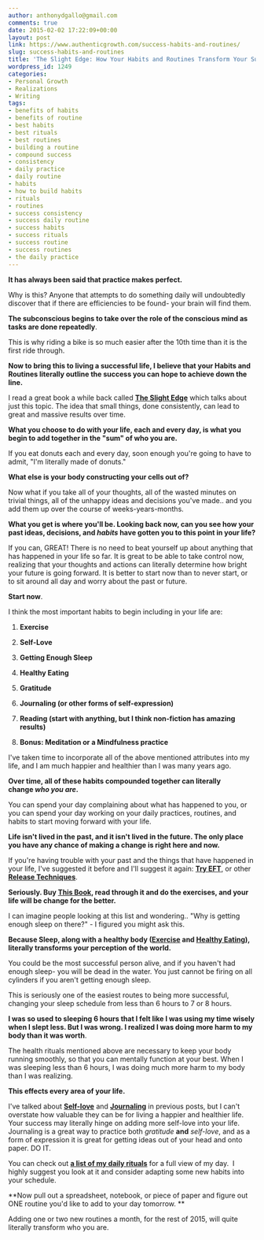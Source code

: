```yaml
---
author: anthonydgallo@gmail.com
comments: true
date: 2015-02-02 17:22:09+00:00
layout: post
link: https://www.authenticgrowth.com/success-habits-and-routines/
slug: success-habits-and-routines
title: 'The Slight Edge: How Your Habits and Routines Transform Your Success'
wordpress_id: 1249
categories:
- Personal Growth
- Realizations
- Writing
tags:
- benefits of habits
- benefits of routine
- best habits
- best rituals
- best routines
- building a routine
- compound success
- consistency
- daily practice
- daily routine
- habits
- how to build habits
- rituals
- routines
- success consistency
- success daily routine
- success habits
- success rituals
- success routine
- success routines
- the daily practice
---
```


**It has always been said that practice makes perfect.**

Why is this? Anyone that attempts to do something daily will undoubtedly discover that if there are efficiencies to be found- your brain will find them.

**The subconscious begins to take over the role of the conscious mind as tasks are done repeatedly**.

This is why riding a bike is so much easier after the 10th time than it is the first ride through.

**Now to bring this to living a successful life, I believe that your Habits and Routines literally outline the success you can hope to achieve down the line.**

I read a great book a while back called [**The Slight Edge**](http://amzn.to/1LsAXxp) which talks about just this topic. The idea that small things, done consistently, can lead to great and massive results over time.

**What you choose to do with your life, each and every day, is what you begin to add together in the "sum" of who you are.**

If you eat donuts each and every day, soon enough you're going to have to admit, "I'm literally made of donuts."

**What else is your body constructing your cells out of?**

Now what if you take all of your thoughts, all of the wasted minutes on trivial things, all of the unhappy ideas and decisions you've made.. and you add them up over the course of weeks-years-months.

**What you get is where you'll be. Looking back now, can you see how your past ideas, decisions, and _habits_ have gotten you to this point in your life?**

If you can, GREAT! There is no need to beat yourself up about anything that has happened in your life so far. It is great to be able to take control now, realizing that your thoughts and actions can literally determine how bright your future is going forward. It is better to start now than to never start, or to sit around all day and worry about the past or future.

**Start now**.
<!-- more -->

I think the most important habits to begin including in your life are:



 	
  1. **Exercise**

 	
  2. **Self-Love**

 	
  3. **Getting Enough Sleep**

 	
  4. **Healthy Eating**

 	
  5. **Gratitude**

 	
  6. **Journaling (or other forms of self-expression)**

 	
  7. **Reading (start with anything, but I think non-fiction has amazing results)**

 	
  8. **Bonus: Meditation or a Mindfulness practice**


I've taken time to incorporate all of the above mentioned attributes into my life, and I am much happier and healthier than I was many years ago.

**Over time, all of these habits compounded together can literally change _who you are_.**

You can spend your day complaining about what has happened to you, or you can spend your day working on your daily practices, routines, and habits to start moving forward with your life.

**Life isn't lived in the past, and it isn't lived in the future. The only place you have any chance of making a change is right here and now.**

If you're having trouble with your past and the things that have happened in your life, I've suggested it before and I'll suggest it again: **[Try EFT](http://www.authenticgrowth.com/tapping/)**, or other **[Release Techniques](http://www.authenticgrowth.com/letting-go-how-releasing-enriches-your-world/)**.

**Seriously. Buy [This Book](http://amzn.to/1EUVJRF), read through it and do the exercises, and your life will be change for the better.**

I can imagine people looking at this list and wondering.. "Why is getting enough sleep on there?" - I figured you might ask this.

**Because Sleep, along with a healthy body ([Exercise](http://www.authenticgrowth.com/importance-of-health/) and [Healthy Eating](http://www.authenticgrowth.com/nutrition/)), literally transforms your perception of the world.**

You could be the most successful person alive, and if you haven't had enough sleep- you will be dead in the water. You just cannot be firing on all cylinders if you aren't getting enough sleep.

This is seriously one of the easiest routes to being more successful, changing your sleep schedule from less than 6 hours to 7 or 8 hours.

**I was so used to sleeping 6 hours that I felt like I was using my time wisely when I slept less. But I was wrong. I realized I was doing more harm to my body than it was worth**.

The health rituals mentioned above are necessary to keep your body running smoothly, so that you can mentally function at your best. When I was sleeping less than 6 hours, I was doing much more harm to my body than I was realizing.

**This effects every area of your life.**

I've talked about **[Self-love](http://www.authenticgrowth.com/the-importance-of-self-love/)** and **[Journaling](http://www.authenticgrowth.com/morning-pages/)** in previous posts, but I can't overstate how valuable they can be for living a happier and healthier life. Your success may literally hinge on adding more self-love into your life. Journaling is a great way to practice both _gratitude_ **and** _self-love_, and as a form of expression it is great for getting ideas out of your head and onto paper. DO IT.

You can check out **[a list of my daily rituals](http://www.authenticgrowth.com/the-daily-practice/)** for a full view of my day.  I highly suggest you look at it and consider adapting some new habits into your schedule.

**Now pull out a spreadsheet, notebook, or piece of paper and figure out ONE routine you'd like to add to your day tomorrow. **

Adding one or two new routines a month, for the rest of 2015, will quite literally transform who you are.<!-- more -->
